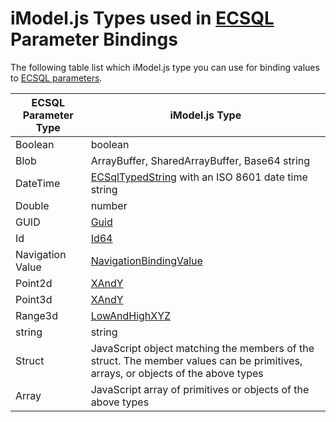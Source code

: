 # iModel.js Types used in [ECSQL](./ECSQL.md) Parameter Bindings

The following table list which iModel.js type you can use for binding values to [ECSQL parameters](./ECSQL.md#ecsql-parameters).

ECSQL Parameter Type | iModel.js Type
------------- | ----------
Boolean       | boolean
Blob          | ArrayBuffer, SharedArrayBuffer, Base64 string
DateTime      | [ECSqlTypedString]($common) with an ISO 8601 date time string
Double        | number
GUID          | [Guid]($bentleyjs-core)
Id            | [Id64]($bentleyjs-core)
Navigation Value | [NavigationBindingValue]($common)
Point2d       | [XAndY]($geometry-core)
Point3d       | [XAndY]($geometry-core)
Range3d       | [LowAndHighXYZ]($geometry-core)
string        | string
Struct        | JavaScript object matching the members of the struct. The member values can be primitives, arrays, or objects of the above types
Array         | JavaScript array of primitives or objects of the above types